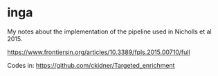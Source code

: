 # inga

My notes about the implementation of the pipeline used in Nicholls et al 2015.

https://www.frontiersin.org/articles/10.3389/fpls.2015.00710/full

Codes in: https://github.com/ckidner/Targeted_enrichment
